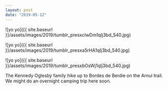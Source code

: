 ```yaml
---
layout: post
date: "2019-05-12"
---
```


![yo yo]({{ site.baseurl }}/assets/images/2019/tumblr_presxcIwDm1qlj3bd_540.jpg)

![yo yo]({{ site.baseurl }}/assets/images/2019/tumblr_presxa5rHA1qlj3bd_540.jpg)

![yo yo]({{ site.baseurl }}/assets/images/2019/tumblr_presxbOsWj1qlj3bd_540.jpg)

The Kennedy Oglesby family hike up to Bordes de Berdie on the Arnui trail. We might do an overnight camping trip here soon.
